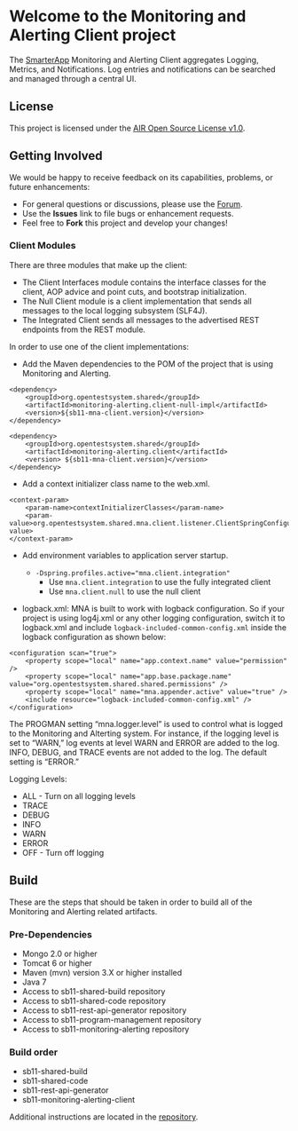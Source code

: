 # Welcome to the Monitoring and Alerting Client project
The [SmarterApp](http://smarterapp.org) Monitoring and Alerting Client aggregates Logging, Metrics, and Notifications. Log entries and notifications can be searched and managed through a central UI.

## License ##
This project is licensed under the [AIR Open Source License v1.0](http://www.smarterapp.org/documents/American_Institutes_for_Research_Open_Source_Software_License.pdf).

## Getting Involved ##
We would be happy to receive feedback on its capabilities, problems, or future enhancements:

* For general questions or discussions, please use the [Forum](forum_link_here).
* Use the **Issues** link to file bugs or enhancement requests.
* Feel free to **Fork** this project and develop your changes!

### Client Modules
There are three modules that make up the client:

* The Client Interfaces module contains the interface classes for the client, AOP advice and point cuts, and bootstrap initialization.
* The Null Client module is a client implementation that sends all messages to the local logging subsystem (SLF4J).
* The Integrated Client sends all messages to the advertised REST endpoints from the REST module.

In order to use one of the client implementations:

* Add the Maven dependencies to the POM of the project that is using Monitoring and Alerting.

```
<dependency>
	<groupId>org.opentestsystem.shared</groupId>
	<artifactId>monitoring-alerting.client-null-impl</artifactId>
	<version>${sb11-mna-client.version}</version>
</dependency>

<dependency>
	<groupId>org.opentestsystem.shared</groupId>
	<artifactId>monitoring-alerting.client</artifactId>
	<version> ${sb11-mna-client.version}</version>
</dependency>
```

* Add a context initializer class name to the web.xml.

```
<context-param>
    <param-name>contextInitializerClasses</param-name>
    <param-value>org.opentestsystem.shared.mna.client.listener.ClientSpringConfigurator</param-value>
</context-param>
```

* Add environment variables to application server startup.
	* ```-Dspring.profiles.active="mna.client.integration"```
		* Use ```mna.client.integration``` to use the fully integrated client
		* Use ```mna.client.null``` to use the null client

* logback.xml: MNA is built to work with logback configuration. So if your project is using log4j.xml or any other logging configuration, switch it to logback.xml and include ```logback-included-common-config.xml``` inside the logback configuration as shown below:
```
<configuration scan="true">
	<property scope="local" name="app.context.name" value="permission" />
	<property scope="local" name="app.base.package.name" value="org.opentestsystem.shared.shared.permissions" />
	<property scope="local" name="mna.appender.active" value="true" />
	<include resource="logback-included-common-config.xml" />
</configuration>
```

The PROGMAN setting “mna.logger.level” is used to control what is logged to the Monitoring and Alterting system.  For instance, if the logging level is set to “WARN,” log events at level WARN and ERROR are added to the log.  INFO, DEBUG, and TRACE events are not added to the log.  The default setting is “ERROR.”

Logging Levels:

* ALL - Turn on all logging levels
* TRACE
* DEBUG
* INFO
* WARN
* ERROR
* OFF - Turn off logging

## Build
These are the steps that should be taken in order to build all of the Monitoring and Alerting related artifacts.

### Pre-Dependencies
* Mongo 2.0 or higher
* Tomcat 6 or higher
* Maven (mvn) version 3.X or higher installed
* Java 7
* Access to sb11-shared-build repository
* Access to sb11-shared-code repository
* Access to sb11-rest-api-generator repository
* Access to sb11-program-management repository
* Access to sb11-monitoring-alerting repository

### Build order

* sb11-shared-build
* sb11-shared-code
* sb11-rest-api-generator
* sb11-monitoring-alerting-client

Additional instructions are located in the [repository](external_release_docs/installation).